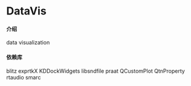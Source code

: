 # DataVis

#### 介绍
data visualization

#### 依赖库
blitz
exprtkX
KDDockWidgets
libsndfile
praat
QCustomPlot
QtnProperty
rtaudio
smarc
